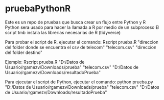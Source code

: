 # pruebaPythonR

Este es un repo de pruebas que busca crear un flujo entre Python y R
Python sera usado para hacer la llamada a R por medio de un subproceso
El script tmb instala las librerias necesarias de R (tidyverse)

Para probar el script de R, ejecutar el comando:
Rscript prueba.R "direccion del folder donde se encuentra el csv de telecom" "telecom.csv" "direccion del folder destino"

Ejemplo:
Rscript prueba.R "D:/Datos de Usuario/rgamezv/Downloads/prueba" "telecom.csv" "D:/Datos de Usuario/rgamezv/Downloads/resultadoPrueba"

Para ejecutar el script de Python, ejecutar el comando:
python prueba.py "D:/Datos de Usuario/rgamezv/Downloads/prueba" "telecom.csv" "D:/Datos de Usuario/rgamezv/Downloads/resultadoPrueba"